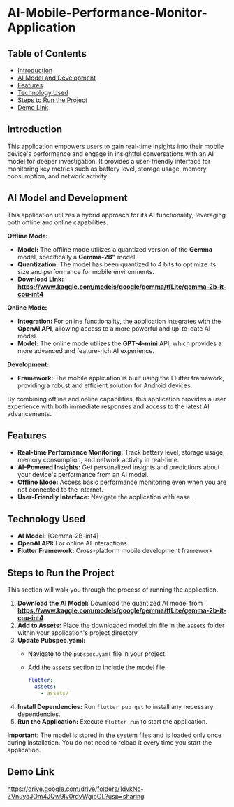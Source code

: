 # AI-Mobile-Performance-Monitor-Application

## Table of Contents

- [Introduction](#introduction)
- [AI Model and Development](#ai-model-and-development)
- [Features](#features)
- [Technology Used](#technology-used)
- [Steps to Run the Project](#steps-to-run-the-project)
- [Demo Link](#demo-link)

## Introduction

This application empowers users to gain real-time insights into their mobile device's performance and engage in insightful conversations with an AI model for deeper investigation. It provides a user-friendly interface for monitoring key metrics such as battery level, storage usage, memory consumption, and network activity.

## AI Model and Development

This application utilizes a hybrid approach for its AI functionality, leveraging both offline and online capabilities.

**Offline Mode:**

- **Model:** The offline mode utilizes a quantized version of the **Gemma** model, specifically a **Gemma-2B"** model.
- **Quantization:**  The model has been quantized to 4 bits to optimize its size and performance for mobile environments.
- **Download Link:** **https://www.kaggle.com/models/google/gemma/tfLite/gemma-2b-it-cpu-int4** 

**Online Mode:**

- **Integration:** For online functionality, the application integrates with the **OpenAI API**, allowing access to a more powerful and up-to-date AI model.
- **Model:** The online mode utilizes the **GPT-4-mini** API, which provides a more advanced and feature-rich AI experience.

**Development:**

- **Framework:** The mobile application is built using the Flutter framework, providing a robust and efficient solution for Android devices.

By combining offline and online capabilities, this application provides a user experience with both immediate responses and access to the latest AI advancements.

## Features

- **Real-time Performance Monitoring:** Track battery level, storage usage, memory consumption, and network activity in real-time.
- **AI-Powered Insights:** Get personalized insights and predictions about your device's performance from an AI model. 
- **Offline Mode:** Access basic performance monitoring even when you are not connected to the internet.
- **User-Friendly Interface:** Navigate the application with ease.

## Technology Used

- **AI Model:** [Gemma-2B-int4] 
- **OpenAI API:** For online AI interactions 
- **Flutter Framework:** Cross-platform mobile development framework 


## Steps to Run the Project

This section will walk you through the process of running the application.

1. **Download the AI Model:** Download the quantized AI model from **https://www.kaggle.com/models/google/gemma/tfLite/gemma-2b-it-cpu-int4**. 
2. **Add to Assets:** Place the downloaded model.bin file in the `assets` folder within your application's project directory.
3. **Update Pubspec.yaml:**
   - Navigate to the `pubspec.yaml` file in your project.
   - Add the `assets` section to include the model file:

     ```yaml
     flutter:
       assets:
         - assets/
     ```
4. **Install Dependencies:** Run `flutter pub get` to install any necessary dependencies.
5. **Run the Application:** Execute `flutter run` to start the application.
   
**Important**: The model is stored in the system files and is loaded only once during installation. You do not need to reload it every time you start the application.

## Demo Link
https://drive.google.com/drive/folders/1dvkNc-ZVnuyaJQm4JQw9Iv0rdyWgibOL?usp=sharing
